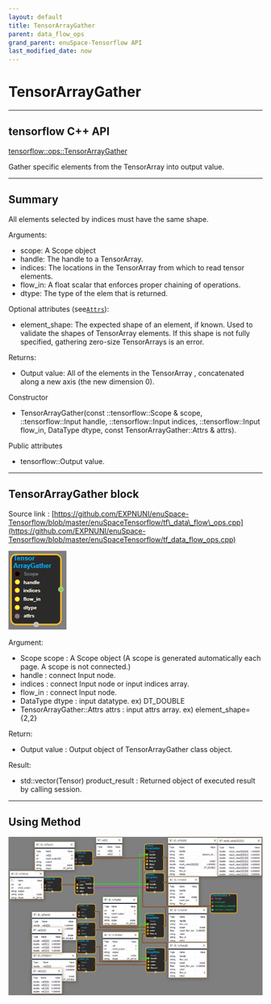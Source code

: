 ```yaml
--- 
layout: default 
title: TensorArrayGather 
parent: data_flow_ops 
grand_parent: enuSpace-Tensorflow API 
last_modified_date: now 
--- 
```


# TensorArrayGather

---

## tensorflow C++ API

[tensorflow::ops::TensorArrayGather](https://www.tensorflow.org/api_docs/cc/class/tensorflow/ops/tensor-array-gather)

Gather specific elements from the TensorArray into output value.

---

## Summary

All elements selected by indices must have the same shape.

Arguments:

* scope: A Scope object
* handle: The handle to a TensorArray.
* indices: The locations in the TensorArray from which to read tensor elements.
* flow\_in: A float scalar that enforces proper chaining of operations.
* dtype: The type of the elem that is returned.

Optional attributes \(see[`Attrs`](https://www.tensorflow.org/api_docs/cc/struct/tensorflow/ops/tensor-array-concat/attrs.html#structtensorflow_1_1ops_1_1_tensor_array_concat_1_1_attrs)\):

* element\_shape: The expected shape of an element, if known. Used to validate the shapes of TensorArray elements. If this shape is not fully specified, gathering zero-size TensorArrays is an error.

Returns:

* Output value: All of the elements in the TensorArray , concatenated along a new axis \(the new dimension 0\).

Constructor

* TensorArrayGather\(const ::tensorflow::Scope & scope, ::tensorflow::Input handle, ::tensorflow::Input indices, ::tensorflow::Input flow\_in, DataType dtype, const TensorArrayGather::Attrs & attrs\).

Public attributes

* tensorflow::Output value.

---

## TensorArrayGather block

Source link : [https://github.com/EXPNUNI/enuSpace-Tensorflow/blob/master/enuSpaceTensorflow/tf\_data\_flow\_ops.cpp](https://github.com/EXPNUNI/enuSpace-Tensorflow/blob/master/enuSpaceTensorflow/tf_data_flow_ops.cpp)

![](../assets/dataflow_TensorArrayGather_Symbol.png)

Argument:

* Scope scope : A Scope object \(A scope is generated automatically each page. A scope is not connected.\)
* handle : connect Input node.
* indices : connect Input node or input indices array.
* flow\_in : connect Input node.
* DataType dtype : input datatype. ex\) DT\_DOUBLE
* TensorArrayGather::Attrs attrs : input attrs array. ex\) element\_shape={2,2}

Return:

* Output value : Output object of TensorArrayGather class object.

Result:

* std::vector\(Tensor\) product\_result : Returned object of executed result by calling session.

---

## Using Method

![](../assets/dataflow_TensorArrayGather_Method.png)

